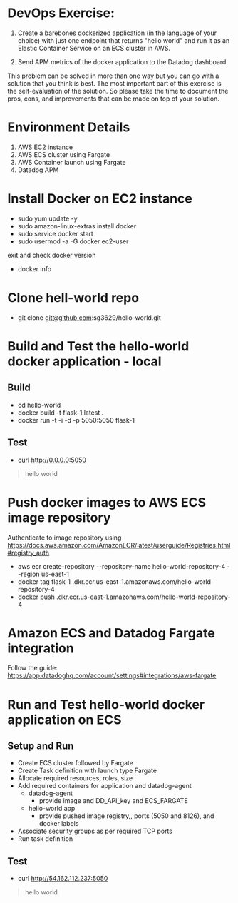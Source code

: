 # DevOps Exercise:

1. Create a barebones dockerized application (in the language of your choice) with just one endpoint that returns "hello world" and run it as an Elastic Container Service on an ECS cluster in AWS. 

2. Send APM metrics of the docker application to the Datadog dashboard.

This problem can be solved in more than one way but you can go with a solution that you think is best. The most important part of this exercise is the self-evaluation of the solution. So please take the time to document the pros, cons, and improvements that can be made on top of your solution.

# Environment Details

1. AWS EC2 instance
2. AWS ECS cluster using Fargate  
3. AWS Container launch using Fargate
4. Datadog APM 

# Install Docker on EC2 instance

  - sudo yum update -y
  - sudo amazon-linux-extras install docker
  - sudo service docker start
  - sudo usermod -a -G docker ec2-user

exit and check docker version
  - docker info

# Clone hell-world repo 

  - git clone git@github.com:sg3629/hello-world.git

# Build and Test the hello-world docker application - local

## Build
  - cd hello-world 
  - docker build -t flask-1:latest . 
  - docker run -t -i -d -p 5050:5050 flask-1
## Test
  - curl http://0.0.0.0:5050
  > hello world 

# Push docker images to AWS ECS image repository 

Authenticate to image repository using https://docs.aws.amazon.com/AmazonECR/latest/userguide/Registries.html#registry_auth 
 
  - aws ecr create-repository --repository-name hello-world-repository-4 --region us-east-1
  - docker tag flask-1 <ID>.dkr.ecr.us-east-1.amazonaws.com/hello-world-repository-4
  - docker push <ID>.dkr.ecr.us-east-1.amazonaws.com/hello-world-repository-4  

# Amazon ECS and Datadog Fargate integration 

Follow the guide: https://app.datadoghq.com/account/settings#integrations/aws-fargate 

# Run and Test hello-world docker application on ECS 

  ## Setup and Run
  - Create ECS cluster followed by Fargate 
  - Create Task definition with launch type Fargate 
  - Allocate required resources, roles, size
  - Add required containers for application and datadog-agent 
      - datadog-agent 
        - provide image and DD_API_key and ECS_FARGATE 
      - hello-world app
        - provide pushed image registry,, ports (5050 and 8126), and docker labels 
  - Associate security groups as per required TCP ports 
  - Run task definition 
 
  ## Test 

  - curl http://54.162.112.237:5050 
  > hello world
